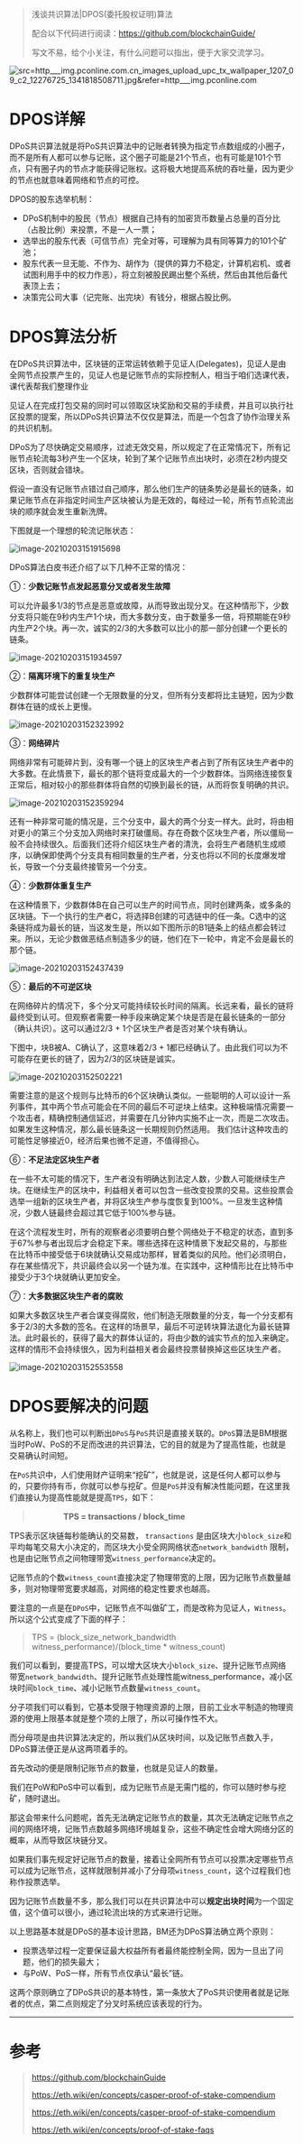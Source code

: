 > 浅谈共识算法|DPOS(委托股权证明)算法
>
> 配合以下代码进行阅读：https://github.com/blockchainGuide/
>
> 写文不易，给个小关注，有什么问题可以指出，便于大家交流学习。

![src=http___img.pconline.com.cn_images_upload_upc_tx_wallpaper_1207_09_c2_12276725_1341818508711.jpg&refer=http___img.pconline.com](https://tva1.sinaimg.cn/large/008eGmZEgy1gna2p4ti6pj31c00u0ahv.jpg)



# DPOS详解

DPoS共识算法就是将PoS共识算法中的记账者转换为指定节点数组成的小圈子，而不是所有人都可以参与记账，这个圈子可能是21个节点，也有可能是101个节点，只有圈子内的节点才能获得记账权。这将极大地提高系统的吞吐量，因为更少的节点也就意味着网络和节点的可控。

DPOS的股东选举机制：

- DPoS机制中的股民（节点）根据自己持有的加密货币数量占总量的百分比（占股比例）来投票，不是一人一票；
- 选举出的股东代表（可信节点）完全对等，可理解为具有同等算力的101个矿池；
- 股东代表一旦无能、不作为、胡作为（提供的算力不稳定，计算机宕机、或者试图利用手中的权力作恶），将立刻被股民踢出整个系统，然后由其他后备代表顶上去；
- 决策完公司大事（记完账、出完块）有钱分，根据占股比例。

# DPOS算法分析

在DPoS共识算法中，区块链的正常运转依赖于见证人(Delegates)，见证人是由全网节点投票产生的，见证人也是记账节点的实际控制人，相当于咱们选课代表，课代表帮我们整理作业

见证人在完成打包交易的同时可以领取区块奖励和交易的手续费，并且可以执行社区投票的提案，所以DPoS共识算法不仅仅是算法，而是一个包含了协作治理关系的共识机制。

DPoS为了尽快确定交易顺序，过滤无效交易，所以规定了在正常情况下，所有记账节点轮流每3秒产生一个区块，轮到了某个记账节点出块时，必须在2秒内提交区块，否则就会错块。

假设一直没有记账节点错过自己顺序，那么他们生产的链条势必是最长的链条，如果记账节点在非指定时间生产区块被认为是无效的，每经过一轮，所有节点轮流出块的顺序就会发生重新洗牌。

下图就是一个理想的轮流记账状态：

![image-20210203151915698](https://tva1.sinaimg.cn/large/008eGmZEgy1gnade58srjj316o05yju3.jpg)



DPoS算法白皮书还介绍了以下几种不正常的情况：

①：**少数记账节点发起恶意分叉或者发生故障**

可以允许最多1/3的节点是恶意或故障，从而导致出现分叉。在这种情形下，少数分支将只能在9秒内生产1个块，而大多数分支，由于数量多一倍，将预期能在9秒内生产2个块。再一次，诚实的2/3的大多数可以比小的那一部分创建一个更长的链条。

![image-20210203151934597](https://tva1.sinaimg.cn/large/008eGmZEgy1gnadefucijj317u076tb7.jpg)



②：**隔离环境下的重复块生产**

少数群体可能尝试创建一个无限数量的分叉，但所有分支都将比主链短，因为少数群体在链的成长上更慢。

![image-20210203152323992](https://tva1.sinaimg.cn/large/008eGmZEgy1gnadihh19bj316a096mxr.jpg)

③：**网络碎片**

网络非常有可能碎片到，没有哪一个链上的区块生产者占到了所有区块生产者中的大多数。在此情景下，最长的那个链将变成最大的一个少数群体。当网络连接恢复正常后，相对较小的那些群体将自然的切换到最长的链，从而将恢复明确的共识。

![image-20210203152359294](https://tva1.sinaimg.cn/large/008eGmZEgy1gnadj14g6vj31600a0tc7.jpg)

还有一种非常可能的情况是，三个分支中，最大的两个分支一样大。此时，将由相对更小的第三个分支加入网络时来打破僵局。存在奇数个区块生产者，所以僵局一般不会持续很久。后面我们还将介绍区块生产者的清洗，会将生产者随机生成顺序，以确保即使两个分支具有相同数量的生产者，分支也将以不同的长度爆发增长，导致一个分支最终接管另一个分支。

④：**少数群体重复生产**

在这种情景下，少数群体B在自己可以生产的时间节点，同时创建两条，或多条的区块链。下一个执行的生产者C，将选择B创建的可选链中的任一条。C选中的这条链将成为最长的链，当这发生是，所以如下图所示的B1链条上的结点都会转过来。所以，无论少数做恶结点制造多少的链，他们在下一轮中，肯定不会是最长的那个链。

![image-20210203152437439](https://tva1.sinaimg.cn/large/008eGmZEgy1gnadjozhpyj314y07ggo9.jpg)

⑤：**最后的不可逆区块**

在网络碎片的情况下，多个分叉可能持续较长时间的隔离。长远来看，最长的链将最终受到认可。但观察者需要一种手段来确定某个块是否是在最长链条的一部分（确认共识）。这可以通过2/3 + 1个区块生产者是否对某个块有确认。

下图中，块B被A、C确认了，这意味着2/3 + 1都已经确认了。由此我们可以为不可能存在更长的链了，因为2/3的区块链是诚实。

![image-20210203152502221](https://tva1.sinaimg.cn/large/008eGmZEgy1gnadk4gx1dj314y07amyy.jpg)

需要注意的是这个规则与比特币的6个区块确认类似。一些聪明的人可以设计一系列事件，其中两个节点可能会在不同的最后不可逆块上结束。这种极端情况需要一个攻击者，精确控制通信延迟，并需要在几分钟内实施不止一次，而是二次攻击。如果发生这种情况，那么最长链条这一长期规则仍然适用。 我们估计这种攻击的可能性足够接近0，经济后果也微不足道，不值得担心。

⑥：**不足法定区块生产者**

在一些不太可能的情况下，生产者没有明确达到法定人数，少数人可能继续生产块。在继续生产的区块中，利益相关者可以包含一些改变投票的交易。这些投票会选举一组新的区块生产者，并将区块生产参与度恢复到100%。一旦发生这种情况，少数人链最终会超过其它低于100%参与链。

在这个流程发生时，所有的观察者必须要明白整个网络处于不稳定的状态，直到多于67%参与者出现后才会稳定下来。哪些选择在这种情景下发起交易的，与那些在比特币中接受低于6块就确认交易成功那样，冒着类似的风险。他们必须明白，存在某些情况下，共识最终会以另一个链为准。在实践中，这种情形比在比特币中接受少于3个块就确认更加安全。

⑦：**大多数据区块生产者的腐败**

如果大多数区块生产者合谋变得腐败，他们制造无限数量的分支，每一个分支都有多于2/3的大多数的签名。在这样的场景早，最后不可逆转块算法退化为最长链算法。此时最长的，获得了最大的群体认证的，将由少数的诚实节点的加入来确定。这样的情形不会持续很久，因为利益相关者会最终投票替换掉这些区块生产者。

![image-20210203152553558](https://tva1.sinaimg.cn/large/008eGmZEgy1gnadl0aqk8j314k08s44j.jpg)



# DPOS要解决的问题

从名称上，我们也可以判断出`DPoS`与`PoS`共识是直接关联的。`DPoS`算法是BM根据当时PoW、PoS的不足而改进的共识算法，它的目的就是为了提高性能，也就是交易确认时间短。

在`PoS`共识中，人们使用财产证明来“挖矿”，也就是说，这是任何人都可以参与的，只要你持有币，你就可以参与挖矿。但是`PoS`并没有解决性能问题，在这里我们直接认为提高性能就是提高`TPS`，如下：

> 　　　　**TPS = transactions / block_time**

TPS表示区块链每秒能确认的交易数， `transactions` 是由区块大小`block_size`和平均每笔交易大小决定的，而区块大小受全网网络状态`network_bandwidth` 限制，也是由记账节点之间物理带宽`witness_performance`决定的。

记账节点的个数`witness_count`直接决定了物理带宽的上限，因为记账节点数量越多，则对物理带宽要求越高，对网络的稳定性要求也越高。

要注意的一点是在`DPoS`中，记账节点不叫做矿工，而是改称为见证人，`Witness`。所以这个公式变成了下面的样子：

> TPS = (block_size_network_bandwidth witness_performance)/(block_time * witness_count)

我们可以看到，要提高TPS，可以增大区块大小`block_size`、提升记账节点网络带宽`network_bandwidth`、提升记账节点处理性能witness_performance，减小区块时间`block_time`、减小记账节点数量`witness_count`。

分子项我们可以看到，它基本受限于物理资源的上限，目前工业水平制造的物理资源的使用上限基本就是整个项的上限了，所以可操作性不大。

而分母项是由共识算法决定的，所以我们从区块时间，以及记账节点数入手，DPoS算法便正是从这两项着手的。

首先改动的便是限制记账节点的数量，也就是见证人的数量。

我们在PoW和PoS中可以看到，成为记账节点是无需门槛的，你可以随时参与挖矿，随时退出。

那这会带来什么问题呢，首先无法确定记账节点的数量，其次无法确定记账节点之间的网络环境，记账节点数越多网络环境越复杂，这些不确定性会增大网络分区的概率，从而导致区块链分叉。

如果我们事先规定好记账节点的数量，接着让全网所有节点可以投票决定哪些节点可以成为记账节点，这样就限制并减小了分母项`witness_count`，这个过程我们也称作投票选举。

因为记账节点数量不多，那么我们可以在共识算法中可以**规定出块时间**为一个固定值，这个值可以很小，通过轮流出块的方式来进行记账。

以上思路基本就是DPoS的基本设计思路，BM还为DPoS算法确立两个原则：

- 投票选举过程一定要保证最大权益所有者最终能控制全网，因为一旦出了问题，他们的损失最大；
- 与PoW、PoS一样，所有节点仅承认“最长”链。

这两个原则确立了DPoS共识的基本特性，第一条放大了PoS共识使用者就是记账者的优点，第二点则规定了分叉时系统应该表现的行为。

------

# 参考

>  https://github.com/blockchainGuide
>
>  https://eth.wiki/en/concepts/casper-proof-of-stake-compendium
>
>  https://eth.wiki/en/concepts/casper-proof-of-stake-compendium
>
>  https://eth.wiki/en/concepts/proof-of-stake-faqs
>